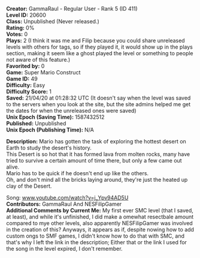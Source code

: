 **Creator:** GammaRaul - Regular User - Rank 5 (ID 411) <br>
**Level ID:** 20600 <br>
**Class:** Unpublished (Never released.) <br>
**Rating:** 0% <br>
**Votes:** 0 <br>
**Plays:** 2 (I think it was me and Filip because you could share unreleased levels with others for tags, so if they played it, it would show up in the plays section, making it seem like a ghost played the level or something to people not aware of this feature.) <br>
**Favorited by:** 0 <br>
**Game:** Super Mario Construct <br>
**Game ID:** 49 <br>
**Difficulty:** Easy <br>
**Difficulty Score:** 1 <br>
**Saved:** 21/04/20 at 01:28:32 UTC (It doesn't say when the level was saved to the servers when you look at the site, but the site admins helped me get the dates for when the unreleased ones were saved) <br>
**Unix Epoch (Saving Time):** 1587432512 <br>
**Published:** Unpublished <br>
**Unix Epoch (Publishing Time):** N/A

**Description:**  Mario has gotten the task of exploring the hottest desert on Earth to study the desert's history. <br>
This Desert is so hot that it has formed lava from molten rocks, many have tried to survive a certain amount of time there, but only a few came out alive. <br>
Mario has to be quick if he doesn't end up like the others. <br>
Oh, and don't mind all the bricks laying around, they're just the heated up clay of the Desert.

Song: www.youtube.com/watch?v=j_Ypv94AD5U <br>
**Contributors:** GammaRaul And NESFilipGamer <br>
**Additional Comments by Current Me:** My first ever SMC level (that I saved, at least), and while it's unfinished, I did make a omewhat resectbale amount compared to mye other levels, also apparently NESFilipGamer was involved in the creation of this? Anyways, it appears as if, despite nowing how to add custom ongs to SMF games, I didn't know how to do that with SMC, and that's why I left the link in the description; Either that or the link I used for the song in the level expired, I don't remember.
